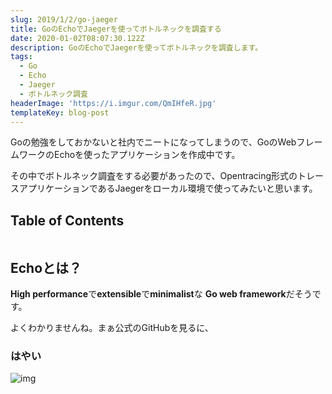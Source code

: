 ```yaml
---
slug: 2019/1/2/go-jaeger
title: GoのEchoでJaegerを使ってボトルネックを調査する
date: 2020-01-02T08:07:30.122Z
description: GoのEchoでJaegerを使ってボトルネックを調査します。
tags:
  - Go
  - Echo
  - Jaeger
  - ボトルネック調査
headerImage: 'https://i.imgur.com/QmIHfeR.jpg'
templateKey: blog-post
---
```

Goの勉強をしておかないと社内でニートになってしまうので、GoのWebフレームワークのEchoを使ったアプリケーションを作成中です。

その中でボトルネック調査をする必要があったので、Opentracing形式のトレースアプリケーションであるJaegerをローカル環境で使ってみたいと思います。

## Table of Contents

```toc

```

## Echoとは？

**High performance**で**extensible**で**minimalist**な **Go web framework**だそうです。

よくわかりませんね。まぁ公式のGitHubを見るに、

### はやい

![img](https://camo.githubusercontent.com/d8800e2ee37115207efc1f3e937a28fb49d90e22/68747470733a2f2f692e696d6775722e636f6d2f49333256644d4a2e706e67)
